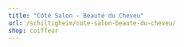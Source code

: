 ```yaml
---
title: "Côté Salon - Beauté du Cheveu"
url: /schiltigheim/cote-salon-beaute-du-cheveu/
shop: coiffeur
---
```

